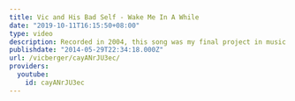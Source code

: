 ```yaml
---
title: Vic and His Bad Self - Wake Me In A While
date: "2019-10-11T16:15:50+08:00"
type: video
description: Recorded in 2004, this song was my final project in music school.
publishdate: "2014-05-29T22:34:18.000Z"
url: /vicberger/cayANrJU3ec/
providers:
  youtube:
    id: cayANrJU3ec
---
```

